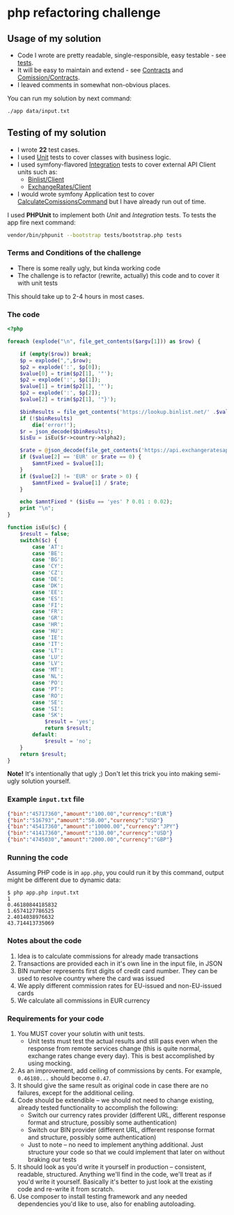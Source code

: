 # php refactoring challenge

## Usage of my solution

- Code I wrote are pretty readable, single-responsible, easy testable - see [tests](tests).
- It will be easy to maintain and extend -
  see [Contracts](src/Service/Contracts) and [Comission/Contracts](src/Service/Comission/Contracts).
- I leaved comments in somewhat non-obvious places.

You can run my solution by next command:

```bash
./app data/input.txt
```

## Testing of my solution

- I wrote **22** test cases.
- I used [Unit](tests/Unit) tests to cover classes with business logic.
- I used symfony-flavored [Integration](tests/Integration) tests to cover external API Client units such as:
    - [Binlist/Client](src/Service/ExchangeRates/Client/Client.php)
    - [ExchangeRates/Client](src/Service/ExchangeRates/Client/Client.php)
- I would wrote symfony Application test to cover [CalculateComissionsCommand](src/Command/CalculateComissionsCommand.php)
  but I have already run out of time.

I used **PHPUnit** to implement both *Unit* and *Integration* tests.
To tests the app fire next command:

```bash
vendor/bin/phpunit --bootstrap tests/bootstrap.php tests
```

### Terms and Conditions of the challenge

- There is some really ugly, but kinda working code
- The challenge is to refactor (rewrite, actually) this code and to cover it with unit tests

This should take up to 2-4 hours in most cases.

### The code

```php
<?php

foreach (explode("\n", file_get_contents($argv[1])) as $row) {

    if (empty($row)) break;
    $p = explode(",",$row);
    $p2 = explode(':', $p[0]);
    $value[0] = trim($p2[1], '"');
    $p2 = explode(':', $p[1]);
    $value[1] = trim($p2[1], '"');
    $p2 = explode(':', $p[2]);
    $value[2] = trim($p2[1], '"}');

    $binResults = file_get_contents('https://lookup.binlist.net/' .$value[0]);
    if (!$binResults)
        die('error!');
    $r = json_decode($binResults);
    $isEu = isEu($r->country->alpha2);

    $rate = @json_decode(file_get_contents('https://api.exchangeratesapi.io/latest'), true)['rates'][$value[2]];
    if ($value[2] == 'EUR' or $rate == 0) {
        $amntFixed = $value[1];
    }
    if ($value[2] != 'EUR' or $rate > 0) {
        $amntFixed = $value[1] / $rate;
    }

    echo $amntFixed * ($isEu == 'yes' ? 0.01 : 0.02);
    print "\n";
}

function isEu($c) {
    $result = false;
    switch($c) {
        case 'AT':
        case 'BE':
        case 'BG':
        case 'CY':
        case 'CZ':
        case 'DE':
        case 'DK':
        case 'EE':
        case 'ES':
        case 'FI':
        case 'FR':
        case 'GR':
        case 'HR':
        case 'HU':
        case 'IE':
        case 'IT':
        case 'LT':
        case 'LU':
        case 'LV':
        case 'MT':
        case 'NL':
        case 'PO':
        case 'PT':
        case 'RO':
        case 'SE':
        case 'SI':
        case 'SK':
            $result = 'yes';
            return $result;
        default:
            $result = 'no';
    }
    return $result;
}
```

**Note!** It's intentionally that ugly ;) Don't let this trick you into making semi-ugly solution yourself.

### Example `input.txt` file

```json
{"bin":"45717360","amount":"100.00","currency":"EUR"}
{"bin":"516793","amount":"50.00","currency":"USD"}
{"bin":"45417360","amount":"10000.00","currency":"JPY"}
{"bin":"41417360","amount":"130.00","currency":"USD"}
{"bin":"4745030","amount":"2000.00","currency":"GBP"}
```

### Running the code

Assuming PHP code is in `app.php`, you could run it by this command, output might be different due to dynamic data:

```
$ php app.php input.txt
1
0.46180844185832
1.6574127786525
2.4014038976632
43.714413735069
```

### Notes about the code

1. Idea is to calculate commissions for already made transactions
2. Transactions are provided each in it's own line in the input file, in JSON
3. BIN number represents first digits of credit card number. They can be used to resolve country where the card was
   issued
4. We apply different commission rates for EU-issued and non-EU-issued cards
5. We calculate all commissions in EUR currency

### Requirements for your code

1. You MUST cover your solutin with unit tests.
    - Unit tests must test the actual results and still pass even when the response from remote services change
      (this is quite normal, exchange rates change every day).
      This is best accomplished by using mocking.
2. As an improvement, add ceiling of commissions by cents. For example, `0.46180...` should become `0.47`.
3. It should give the same result as original code in case there are no failures, except for the additional ceiling.
4. Code should be extendible – we should not need to change existing, already tested functionality to accomplish the
   following:
    - Switch our currency rates provider
      (different URL, different response format and structure, possibly some authentication)
    - Switch our BIN provider
      (different URL, different response format and structure, possibly some authentication)
    - Just to note – no need to implement anything additional.
      Just structure your code so that we could implement that later on without braking our tests
5. It should look as you'd write it yourself in production – consistent, readable, structured.
   Anything we'll find in the code, we'll treat as if you'd write it yourself.
   Basically it's better to just look at the existing code and re-write it from scratch.
6. Use composer to install testing framework and any needed dependencies you'd like to use,
   also for enabling autoloading.
